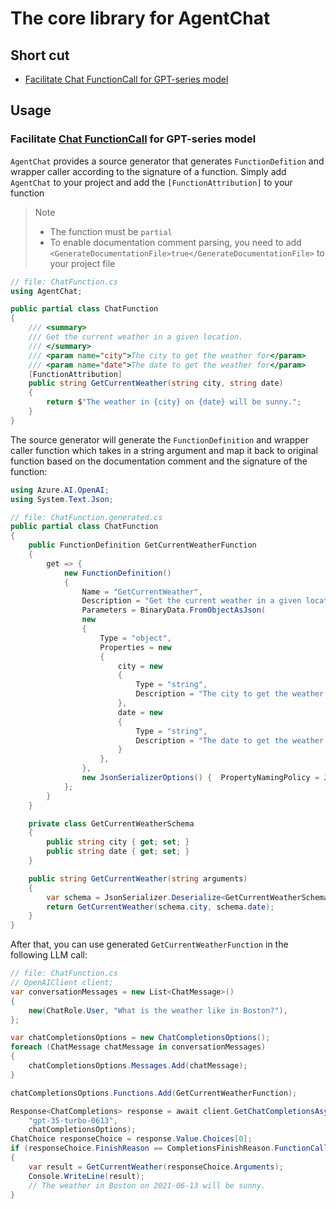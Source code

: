 # The core library for AgentChat
## Short cut
- [Facilitate Chat FunctionCall for GPT-series model](#facilitate-chat-functioncall-for-gpt-series-model)

## Usage
### Facilitate [Chat FunctionCall](https://learn.microsoft.com/en-us/dotnet/api/overview/azure/ai.openai-readme?view=azure-dotnet-preview#use-chat-functions) for GPT-series model
`AgentChat` provides a source generator that generates `FunctionDefition` and wrapper caller according to the signature of a function. Simply add `AgentChat` to your project and add the `[FunctionAttribution]` to your function 

> Note
> - The function must be `partial`
> - To enable documentation comment parsing, you need to add `<GenerateDocumentationFile>true</GenerateDocumentationFile>` to your project file


```csharp
// file: ChatFunction.cs
using AgentChat;

public partial class ChatFunction
{
    /// <summary>
    /// Get the current weather in a given location.
    /// </summary>
    /// <param name="city">The city to get the weather for</param>
    /// <param name="date">The date to get the weather for</param>
    [FunctionAttribution]
    public string GetCurrentWeather(string city, string date)
    {
        return $"The weather in {city} on {date} will be sunny.";
    }
}
```

The source generator will generate the `FunctionDefinition` and wrapper caller function which takes in a string argument and map it back to original function based on the documentation comment and the signature of the function:

```csharp
using Azure.AI.OpenAI;
using System.Text.Json;

// file: ChatFunction.generated.cs
public partial class ChatFunction
{
    public FunctionDefinition GetCurrentWeatherFunction
    {
        get => {
            new FunctionDefinition()
            {
                Name = "GetCurrentWeather",
                Description = "Get the current weather in a given location.",
                Parameters = BinaryData.FromObjectAsJson(
                new
                {
                    Type = "object",
                    Properties = new
                    {
                        city = new
                        {
                            Type = "string",
                            Description = "The city to get the weather for",
                        },
                        date = new
                        {
                            Type = "string",
                            Description = "The date to get the weather for",
                        }
                    },
                },
                new JsonSerializerOptions() {  PropertyNamingPolicy = JsonNamingPolicy.CamelCase }),
            };
        }
    }

    private class GetCurrentWeatherSchema
    {
        public string city { get; set; }
        public string date { get; set; }
    }

    public string GetCurrentWeather(string arguments)
    {
        var schema = JsonSerializer.Deserialize<GetCurrentWeatherSchema>(arguments);
        return GetCurrentWeather(schema.city, schema.date);
    }
}
```

After that, you can use generated `GetCurrentWeatherFunction` in the following LLM call:

```csharp
// file: ChatFunction.cs
// OpenAIClient client;
var conversationMessages = new List<ChatMessage>()
{
    new(ChatRole.User, "What is the weather like in Boston?"),
};

var chatCompletionsOptions = new ChatCompletionsOptions();
foreach (ChatMessage chatMessage in conversationMessages)
{
    chatCompletionsOptions.Messages.Add(chatMessage);
}

chatCompletionsOptions.Functions.Add(GetCurrentWeatherFunction);

Response<ChatCompletions> response = await client.GetChatCompletionsAsync(
    "gpt-35-turbo-0613",
    chatCompletionsOptions);
ChatChoice responseChoice = response.Value.Choices[0];
if (responseChoice.FinishReason == CompletionsFinishReason.FunctionCall && responseChoice.Function.Name == GetCurrentWeatherFunction.Name)
{
    var result = GetCurrentWeather(responseChoice.Arguments);
    Console.WriteLine(result);
    // The weather in Boston on 2021-06-13 will be sunny.
}
```
